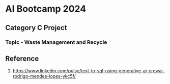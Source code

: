 # AI Bootcamp 2024

## Category C Project

### Topic - Waste Management and Recycle

## Reference

1. https://www.linkedin.com/pulse/text-to-sql-using-generative-ai-crewai-rodrigo-mendes-lopes-ykc5f/
